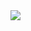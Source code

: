 <img src="https://github-readme-stats.vercel.app/api?username=jayus0821&count_private=true&show_icons=true&hide=prs&theme=radical" />


